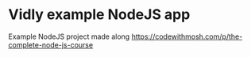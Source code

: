 # Vidly example NodeJS app
Example NodeJS project made along https://codewithmosh.com/p/the-complete-node-js-course
